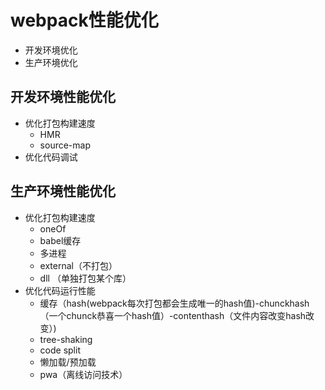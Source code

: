 # webpack性能优化
* 开发环境优化
* 生产环境优化

## 开发环境性能优化
* 优化打包构建速度
  * HMR
  * source-map
* 优化代码调试
## 生产环境性能优化
* 优化打包构建速度
  * oneOf
  * babel缓存
  * 多进程
  * external（不打包）
  * dll （单独打包某个库）
* 优化代码运行性能
  * 缓存（hash(webpack每次打包都会生成唯一的hash值)-chunckhash（一个chunck恭喜一个hash值）-contenthash（文件内容改变hash改变）)
  * tree-shaking
  * code split
  * 懒加载/预加载
  * pwa（离线访问技术）
 